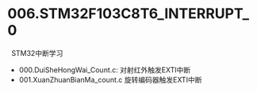 # 006.STM32F103C8T6_INTERRUPT_0
&nbsp;&nbsp;STM32中断学习

- 000.DuiSheHongWai_Count.c: 对射红外触发EXTI中断
- 001.XuanZhuanBianMa_count.c 旋转编码器触发EXTI中断